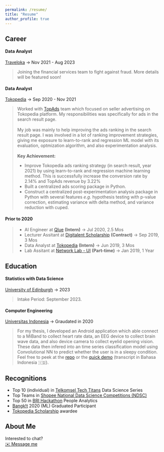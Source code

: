 ```yaml
---
permalink: /resume/
title: "Resume"
author_profile: true
---
```


## Career
#### **Data Analyst** 
[Traveloka](https://traveloka.com) &#8594; Nov 2021 - Aug 2023 <br>
> Joining the financial services team to fight against fraud. More details will be featured soon!

#### **Data Analyst**
[Tokopedia](https://tokopedia.com) &#8594; Sep 2020 - Nov 2021
> Worked with [TopAds](https://seller.tokopedia.com/edu/about-topads/iklan/) team which focused on seller advertising on Tokopedia platform. My responsibilities was specifically for ads in the search result page. <br><br>
My job was mainly to help improving the ads ranking in the search result page. I was involved in a lot of ranking improvement strategies, giving me exposure to learn-to-rank and regression ML model with its evaluation, optmization algorithm, and also experimentation analysis.<br><br>
**Key Achievement:**
> - Improve Tokopedia ads ranking strategy (in search result, year 2021) by using learn-to-rank and regression machine learning method. This is successfully increase the conversion rate by 2.14% and TopAds revenue by 3.22%
> - Built a centralized ads scoring package in Python.
> - Construct a centralized post-experimentation analysis package in Python with several features _e.g._ hypothesis testing with p-value correction, estimating variance with delta method, and variance reduction with cuped.

#### **Prior to 2020**
> - AI Engineer at [Qlue](https://www.qlue.co.id/) **(Intern)** &#8594; Jul 2020, 2.5 Mos
> - Lecturer Assitant at [Digitalent Scholarship](https://digitalent.kominfo.go.id/) **(Contract)** &#8594; Sep 2019, 3 Mos
> - Data Analyst at [Tokopedia](https://tokopedia.com) **(Intern)** &#8594; Jun 2019, 3 Mos
> - Lab Assitant at [Network Lab - UI](http://www.ee.ui.ac.id/web/komputer/en/laboratories/#:~:text=Laboratories-,Computer%20Network%20Laboratory,-Computer%20Network%20Laboratory) **(Part-time)** &#8594; Jan 2019, 1 Year

## Education
#### **Statistics with Data Science**
[University of Edinburgh](https://ui.ac.id) &#8594; 2023
> Intake Period: September 2023.

#### **Computer Engineering**
[Universitas Indonesia](https://ui.ac.id) &#8594; Graudated in 2020
> For my thesis, I developed an Android application which able connect to a MiBand to collect heart rate data, an EEG device to collect brain wave data, and also device camera to collect eyelid opening vision. These data then infered into an time series classification model using Convolutional NN to predict whether the user is in a sleepy condition. Feel free to peek at the [repo](https://github.com/pascalisnala/drowsiness-detection-cnn-ml) or the [quick demo](https://youtu.be/QmL34nxqLng) (transcript in Bahasa Indonesia 🇮🇩).

## Recognitions
- Top 10  (individual) in [Telkomsel Tech Titans](https://www.telkomseltechtitans.com/) Data Science Series
- Top Teams in [ Shopee National Data Science Competitions (NDSC)](https://careers.shopee.co.id/ndsc/)
- Top 50 in [BRI Hackathon](https://brihackathon.id/) People Analytics
- [Bangk!t](https://grow.google/intl/id_id/bangkit/) 2020 (ML) Graduated Participant
- [Tokopedia Scholarship](https://sites.google.com/tokopedia.com/tokopediascholarship/home) awardee

## About Me
Interested to chat? <br>
[✉️ Message me](mailto:pascalisnala98@gmail.com)